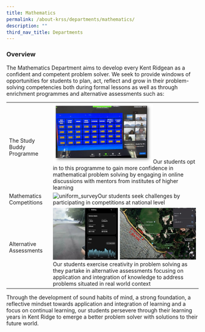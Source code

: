 ```yaml
---
title: Mathematics
permalink: /about-krss/departments/mathematics/
description: ""
third_nav_title: Departments
---
```

### Overview

The Mathematics Department aims to develop every Kent Ridgean as a confident and competent problem solver. We seek to provide windows of opportunities for students to plan, act, reflect and grow in their problem-solving competencies both during formal lessons as well as through enrichment programmes and alternative assessments such as:


<table>
 <tbody>


 <tr>
  <td>The Study Buddy Programme</td>
  <td><img src="/images/math_1.png" alt="uniform_survey" style="width:70%;">Our students opt in to this programme to gain more confidence in mathematical problem solving by engaging in online discussions with mentors from institutes of higher learning</td>
	 
 </tr>
	 <tr>
  <td>Mathematics Competitions</td>
  <td><img src="/images/math_6.png" alt="uniform_survey" style="width:100%;">Our students seek challenges by participating in competitions at national level</td>
 </tr>
	 <tr>
  <td>Alternative Assessments</td>
  <td><img src="/images/math_2.png" alt="uniform_survey" style="width:100%;">Our students exercise creativity in problem solving as they partake in alternative assessments focusing on application and integration of knowledge to address problems situated in real world context</td>
  </tr>
</tbody></table>
<style>
table, th, td {
 border-collapse: collapse;
}
</style>

Through the development of sound habits of mind, a strong foundation, a reflective mindset towards application and integration of learning and a focus on continual learning, our students persevere through their learning years in Kent Ridge to emerge a better problem solver with solutions to their future world.